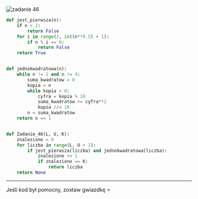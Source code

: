 <picture>
  <source srcset="../../srt/zbior_zadan/46.png" media="(prefers-color-scheme: light)">
  <source srcset="../../srt/zbior_zadan/black_46.png" media="(prefers-color-scheme: dark)">
  <img src="../../srt/zbior_zadan/black_46.png" alt="zadanie 46">
</picture>

```python
def jest_pierwsza(n):
    if n < 2:
        return False
    for i in range(2, int(n**0.5) + 1):
        if n % i == 0:
            return False
    return True


def jednokwadratowa(n):
    while n != 1 and n != 4:
        suma_kwadratow = 0
        kopia = n
        while kopia > 0:
            cyfra = kopia % 10
            suma_kwadratow += cyfra**2
            kopia //= 10
        n = suma_kwadratow
    return n == 1


def Zadanie_46(L, U, K):
    znalezione = 0
    for liczba in range(L, U + 1):
        if jest_pierwsza(liczba) and jednokwadratowa(liczba):
            znalezione += 1
            if znalezione == K:
                return liczba
    return None
```

---
Jeśli kod był pomocny, zostaw gwiazdkę ⭐
